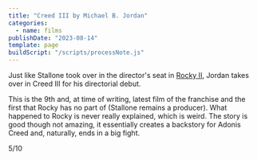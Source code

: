 ```yaml
---
title: "Creed III by Michael B. Jordan"
categories:
  - name: films
publishDate: "2023-08-14"
template: page
buildScript: "/scripts/processNote.js"
---
```


Just like Stallone took over in the director's seat in [Rocky II](/notes/rocky-ii-by-sylvester-stallone/), Jordan takes over in Creed III for his directorial debut.

This is the 9th and, at time of writing, latest film of the franchise and the first that Rocky has no part of (Stallone remains a producer). What happened to Rocky is never really explained, which is weird. The story is good though not amazing, it essentially creates a backstory for Adonis Creed and, naturally, ends in a big fight.

5/10
